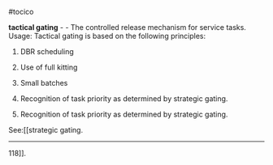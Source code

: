 #tocico

<b>tactical gating</b> -  - The controlled release mechanism for service tasks. 
Usage: Tactical gating is based on the following principles: 
 
1.  DBR scheduling 
 
2.  Use of full kitting 
 
3.  Small batches 
 
4.  Recognition of task priority as determined by strategic gating. 
4.  Recognition of task priority as determined by strategic gating. 



See:[[strategic gating.  <hr/>  118]].
